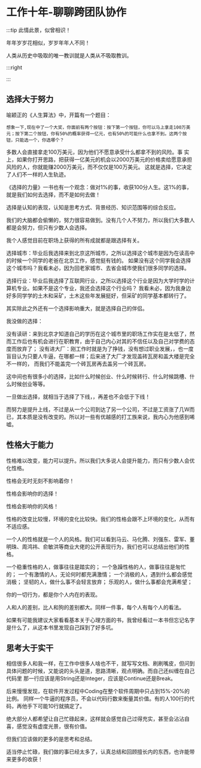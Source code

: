 # 工作十年-聊聊跨团队协作

:::tip 此情此景，似曾相识！

年年岁岁花相似，岁岁年年人不同！

人类从历史中吸取的唯一教训就是人类从不吸取教训。

:::right


:::

## 选择大于努力

喻颖正的《人生算法》中，开篇有一个题目：

    想象一下,现在中了一个大奖，你面前有两个按钮：按下第一个按钮，你可以马上拿走100万美元；按下第二个按钮，你有50%的概率获得一亿元，也有50%的可能什么也拿不到。这两个按钮，只能选一个，你选哪个？

多数人会直接拿走100万美元，因为他们不愿意承受什么都拿不到的风险。事 实上，如果你打开思路，把获得一亿美元的机会以2000万美元的价格卖给愿意承担风险的人，你就能赚2000万美元，而不仅仅是100万美元。
这就是选择，它决定了人们不一样的人生轨迹。

《选择的力量》一书也有一个观念：做对1%的事，收获100分人生。这1%的事，就是我们如何去选择，而不是如何去做！

选择是认知的表现，认知是思考方式、背景经历、知识范围等的综合反应。

我们的大脑都会偷懒的，努力很容易做到。没有几个人不努力，所以我们大多数人都是会努力，但只有少数人会选择。

我个人感觉目前在职场上获得的所有成就都是跟选择有关。

选择城市：毕业后我选择来到北京这所城市，之所以选择这个城市是因为在读高中的时候一个同学的老爸在北京工作，感觉挺有钱的。
如果没有这个同学我会选择这个城市吗？我看未必，因为回老家城市、去省会城市使我们很多同学的选择。

选择行业：毕业后我选择了互联网行业，之所以选择这个行业是因为大学时学的计算机专业。如果不是这个专业，我还会选择这个行业吗？
我看未必，因为我身边好多同学学的土木和采矿，土木这些年发展挺好，但采矿的同学基本都转行了。
    
其实除此之外还有一个选择影响重大，就是选择自己的伴侣。

我没做的选择：

没有读研：来到北京才知道自己的学历在这个城市里的职场工作实在是太低了，然而工作后也有机会进行在职教育，由于自己内心对其的不信任以及自己对学费的态度而放弃了；
没有进大厂：刚工作时就是为了挣钱，没有想过职业发展，，也一度盲目认为只要人牛逼，在哪都一样；后来进了大厂才发现盖砖瓦房和盖大楼是完全不一样的，
而我们不能盖完一个砖瓦房再去盖另一个砖瓦房。

这中间也有很多小的选择，比如什么时候创业、什么时候转行、什么时候跳槽、什么时候创业等等。

一旦做出选择，就相当于选择了下线，，再差也不会低于下线！

而努力是提升上线，不过是从一个公司到达了另一个公司，不过是工资涨了几W而已，其本质是没有改变的。所以对一些有优越感的打工族来说，我内心为他感到唏嘘。


## 性格大于能力

性格难以改变，能力可以提升。所以我们大多说人会提升能力，而只有少数人会优化性格。

性格会无时无刻不影响着你！

性格会影响你的选择！

性格会影响你的风格！

性格的改变比较慢，环境的变化比较快。我们的性格会跟不上环境的变化，从而有不适应感。

一个人的性格就是一个人的风格。我们可以看到马云、马化腾、刘强东、雷军、董明珠、周鸿祎、俞敏洪等商业大佬的公开表现行为，我们也可以总结出他们的性格。

一个稳重性格的人，做事往往是踏实的；
一个急躁性格的人，做事往往是匆忙的；
一个有激情的人，无论何时都充满激情；
一个消极的人，遇到什么都会感觉消极；
坚韧的人，做什么事不会轻言放弃；
乐观的人，做什么事都会充满希望；


你的一切行为，都是你个人内在的表现。

人和人的差别，比人和狗的差别都大。同样一件事，每个人有每个人的看法。

如果有可能我建议大家看看基本关于心理方面的书，我曾经看过一本书但忘记名字是什么了，从这本书里发现自己踩到了好多坑。



## 思考大于实干

相信很多人和我一样，在工作中很多人啥也不干，就写写文档、刷刷嘴皮，但问到具体问题的时候，又能说的头头是道，思路清晰，观点明确。而自己还纠缠在自己代码里
那一行应该是用String还是Integer，应该是Continue还是Break。

后来慢慢发现，在软件开发过程中Coding在整个软件周期中只占到15%-20%的比例。
同样一个牛逼的程序员，不会以代码行数来衡量其价值。有的人100行的代码，再他手下可能10行就搞定了。

绝大部分人都希望让自己忙碌起来，这样就会感觉自己过得充实，甚至会沾沾自喜，感觉没有虚度光景，很有价值。

但我们应该做的更多的是思考和总结。

适当停止忙碌，我们做的事已经太多了，认真总结和回顾擅长内的东西，也许能带来更多的收获！



